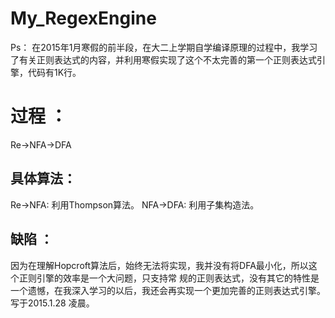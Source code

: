 # My_RegexEngine
Ps：
    在2015年1月寒假的前半段，在大二上学期自学编译原理的过程中，我学习了有关正则表达式的内容，并利用寒假实现了这个不太完善的第一个正则表达式引擎，代码有1K行。
<h1>过程 ：</h1>
        Re->NFA->DFA
<h2>具体算法：</h2>
        Re->NFA:
        利用Thompson算法。
        NFA->DFA:
        利用子集构造法。
<h2>缺陷 ：</h2>
        因为在理解Hopcroft算法后，始终无法将实现，我并没有将DFA最小化，所以这个正则引擎的效率是一个大问题，只支持常
    规的正则表达式，没有其它的特性是一个遗憾，在我深入学习的以后，我还会再实现一个更加完善的正则表达式引擎。
                                                                                写于2015.1.28 凌晨。

